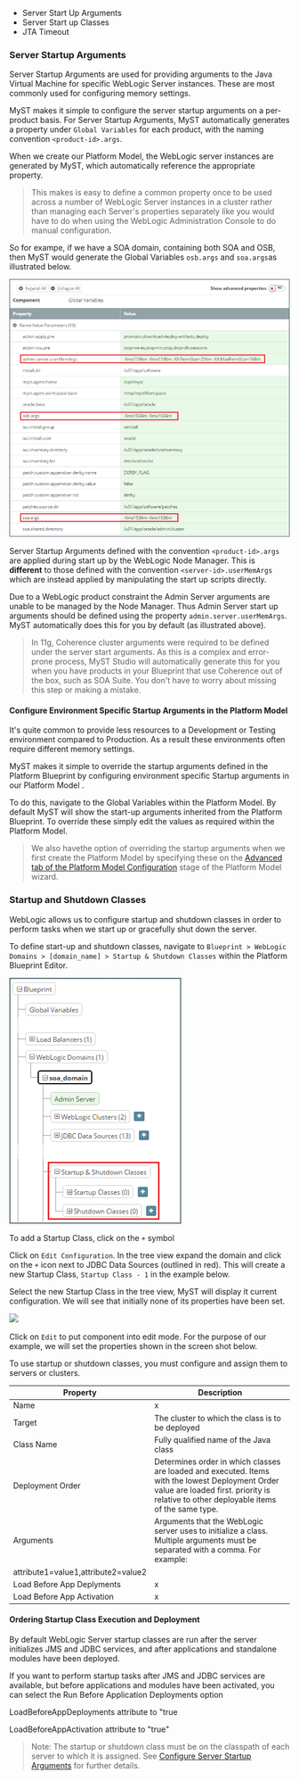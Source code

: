 
* Server Start Up Arguments
* Server Start up Classes
* JTA Timeout

### Server Startup Arguments
Server Startup Arguments are used for providing arguments to the Java Virtual Machine for specific WebLogic Server instances. These are most commonly used for configuring memory settings. 

MyST makes it simple to configure the server startup arguments on a per-product basis. For Server Startup Arguments, MyST automatically generates a property under `Global Variables` for each product, with the naming convention `<product-id>.args`. 

When we create our Platform Model, the WebLogic server instances are generated by MyST, which automatically reference the appropriate property. 

> This makes is easy to define a common property once to be used across a number of WebLogic Server instances in a cluster rather than managing each Server's properties separately like you would have to do when using the WebLogic Administration Console to do manual configuration.

So for exampe, if we have a SOA domain, containing both SOA and OSB, then MyST would generate the Global Variables `osb.args` and `soa.args`as illustrated below.

![](img/setServerStartupArguments.PNG)

Server Startup Arguments defined with the convention `<product-id>.args` are applied during start up by the WebLogic Node Manager. This is **different** to those defined with the convention `<server-id>.userMemArgs` which are instead applied by manipulating the start up scripts directly. 

Due to a WebLogic product constraint the Admin Server arguments are unable to be managed by the Node Manager. Thus Admin Server start up arguments should be defined using the property `admin.server.userMemArgs`. MyST automatically does this for you by default (as illustrated above).

> In 11g, Coherence cluster arguments were required to be defined under the server start arguments. As this is a complex and error-prone process, MyST Studio will automatically generate this for you when you have products in your Blueprint that use Coherence out of the box, such as SOA Suite. You don't have to worry about missing this step or making a mistake.

#### Configure Environment Specific Startup Arguments in the Platform Model
It's quite common to provide less resources to a Development or Testing environment compared to Production. As a result these environments often require different memory settings.

MyST makes it simple to override the startup arguments defined in the Platform Blueprint by configuring environment specific Startup arguments in our Platform Model
. 

To do this, navigate to the Global Variables within the Platform Model. By default MyST will show the start-up arguments inherited from the Platform Blueprint. To override these simply edit the values as required within the Platform Model.

> We also havethe option of overriding the startup arguments when we first create the Platform Model by specifying these on the [Advanced tab of the Platform Model Configuration](/part3/3.2.createPlatformModel/3.2.1.createPlatformModelPreExisting.md#override) stage of the Platform Model wizard.

### Startup and Shutdown Classes
WebLogic allows us to configure startup and shutdown classes in order to perform tasks when we start up or gracefully shut down the server. 

To define start-up and shutdown classes, navigate to `Blueprint > WebLogic Domains > [domain_name] > Startup & Shutdown Classes` within the Platform Blueprint Editor.

![](img/navigateStartupClasses.PNG)

To add a Startup Class, click on the `+` symbol

Click on `Edit Configuration`. In the tree view expand the domain and click on the `+` icon next to JDBC Data Sources (outlined in red). This will create a new Startup Class, `Startup Class - 1` in the example below.

Select the new Startup Class in the tree view, MyST will display it current configuration. We will see that initially none of its properties have been set.



![](img/createDataSourceStep1.PNG)

Click on `Edit` to put component into edit mode. For the purpose of our example, we will set the properties shown in the screen shot below.


To use startup or shutdown classes, you must configure and assign them to servers or clusters. 

| Property | Description |
| -------- | ----------- |
| Name | x |
| Target | The cluster to which the class is to be deployed |
| Class Name | Fully qualified name of the Java class |
| Deployment Order | Determines order in which classes are loaded and executed. Items with the lowest Deployment Order value are loaded first. priority is relative to other deployable items of the same type. |
| Arguments | Arguments that the WebLogic server uses to initialize a class. Multiple arguments must be separated with a comma. For example: 
attribute1=value1,attribute2=value2 |
| Load Before App Deplyments | x |
| Load Before App Activation | x |


#### Ordering Startup Class Execution and Deployment
By default WebLogic Server startup classes are run after the server initializes JMS and JDBC services, and after applications and standalone modules have been deployed.

If you want to perform startup tasks after JMS and JDBC services are available, but before applications and modules have been activated, you can select the Run Before Application Deployments option

LoadBeforeAppDeployments attribute to "true

LoadBeforeAppActivation attribute to "true"

> Note: The startup or shutdown class must be on the classpath of each server to which it is assigned. See [Configure Server Startup Arguments](tbc) for further details.